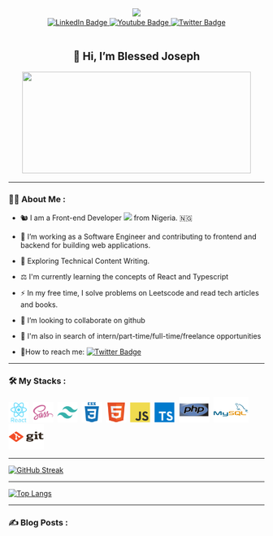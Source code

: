 <div id="header" align="center">
  <img src="https://media.giphy.com/media/M9gbBd9nbDrOTu1Mqx/giphy.gif" width="100"/>
  
  
 <div id="badges">
  <a href="https://www.linkedin.com/in/jorbbey">
    <img src="https://img.shields.io/badge/LinkedIn-blue?style=for-the-badge&logo=linkedin&logoColor=white" alt="LinkedIn Badge"/>
  </a>
  <a href="mailto:jorbbey@gmail.com">
    <img src="https://img.shields.io/badge/GMail-red?style=for-the-badge&logo=youtube&logoColor=white" alt="Youtube Badge"/>
  </a>
  <a href="https://mobile.twitter.com/Jorbbey">
    <img src="https://img.shields.io/badge/Twitter-blue?style=for-the-badge&logo=twitter&logoColor=white" alt="Twitter Badge"/>
  </a>
</div>

<img src="https://komarev.com/ghpvc/?username=jorbbey&style=flat-circle&color=blue" alt=""/>
  
</div>

<div align="center">
  <h2>👋 Hi, I’m Blessed Joseph </h2>
  <img src="https://media.giphy.com/media/dWesBcTLavkZuG35MI/giphy.gif" width="450" height="200"/>
 </div>
 
  ---

### :man_technologist: About Me :
- :chipmunk: I am a Front-end Developer <img src="https://media.giphy.com/media/WUlplcMpOCEmTGBtBW/giphy.gif" width="30"> from Nigeria. 🇳🇬
- :telescope: I’m working as a Software Engineer and contributing to frontend and backend for building web applications.

- :seedling: Exploring Technical Content Writing.

- :balance_scale: I'm currently learning the concepts of React and Typescript 

- :zap: In my free time, I solve problems on Leetscode and read tech articles and books.

- :clap: I’m looking to collaborate on github 

- :otter: I'm also in search of intern/part-time/full-time/freelance opportunities 

- :call_me_hand:How to reach me: [![Twitter Badge](https://img.shields.io/badge/-jorbbey-blue?style=flat&logo=Twitter&logoColor=white)](https://mobile.twitter.com/Jorbbey)

---

### :hammer_and_wrench: My Stacks :

<div>
  <img src="https://github.com/devicons/devicon/blob/master/icons/react/react-original-wordmark.svg" title="React" alt="React" width="40" height="40"/>&nbsp;
  <img src="https://github.com/devicons/devicon/blob/master/icons/sass/sass-original.svg" title="Sass" alt="Sass" width="40" height="40"/>&nbsp;
  <img src="https://github.com/devicons/devicon/blob/master/icons/tailwindcss/tailwindcss-plain.svg" title="Tailwind css"  alt="Tailwind CSS" width="40" height="40"/>&nbsp;
  <img src="https://github.com/devicons/devicon/blob/master/icons/css3/css3-plain-wordmark.svg"  title="CSS3" alt="CSS" width="40" height="40"/>&nbsp;
  <img src="https://github.com/devicons/devicon/blob/master/icons/html5/html5-original.svg" title="HTML5" alt="HTML" width="40" height="40"/>&nbsp;
  <img src="https://github.com/devicons/devicon/blob/master/icons/javascript/javascript-original.svg" title="JavaScript" alt="JavaScript" width="40" height="40"/>&nbsp;
  <img src="https://github.com/devicons/devicon/blob/master/icons/typescript/typescript-original.svg" title="Typescript"  alt="Typescript" width="40" height="40"/>&nbsp;
  <img src="https://github.com/devicons/devicon/blob/master/icons/php/php-original.svg" title="PHP"  alt="PHP" width="60" height="50"/>&nbsp;
  <img src="https://github.com/devicons/devicon/blob/master/icons/mysql/mysql-original-wordmark.svg" title="MySQL"  alt="MySQL" width="70" height="50"/>&nbsp;
  <img src="https://github.com/devicons/devicon/blob/master/icons/git/git-original-wordmark.svg" title="Git" **alt="Git" width="70" height="50"/>
  
  ---
 
 [![GitHub Streak](http://github-readme-streak-stats.herokuapp.com?user=jorbbey&theme=dark&background=000000)](https://git.io/streak-stats) 
  
  ---
  
  
  [![Top Langs](https://github-readme-stats.vercel.app/api/top-langs/?username=jorbbey&layout=compact&theme=vision-friendly-dark)](https://github.com/anuraghazra/github-readme-stats)
  
  
  ---

### :writing_hand: Blog Posts :
  
<!-- BLOG-POST-LIST:START -->
<!-- BLOG-POST-LIST:END -->

